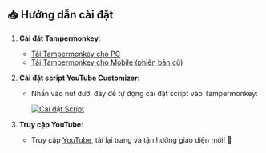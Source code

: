 ## 📥 Hướng dẫn cài đặt
1. **Cài đặt Tampermonkey**:
   - [Tải Tampermonkey cho PC](https://chromewebstore.google.com/detail/tampermonkey/dhdgffkkebhmkfjojejmpbldmpobfkfo)
   - [Tải Tampermonkey cho Mobile (phiên bản cũ)](https://chromewebstore.google.com/detail/tampermonkey-legacy/lcmhijbkigalmkeommnijlpobloojgfn)

2. **Cài đặt script YouTube Customizer**:
   - Nhấn vào nút dưới đây để tự động cài đặt script vào Tampermonkey:
   
     [![Cài đặt Script](https://img.shields.io/badge/Cài%20đặt-Script-blue?style=for-the-badge)](https://raw.githubusercontent.com/huyvu2512/youtube-customizer/main/tampermonkey.user.js)

3. **Truy cập YouTube**:
   - Truy cập [YouTube](https://www.youtube.com/), tải lại trang và tận hưởng giao diện mới! 🎉



